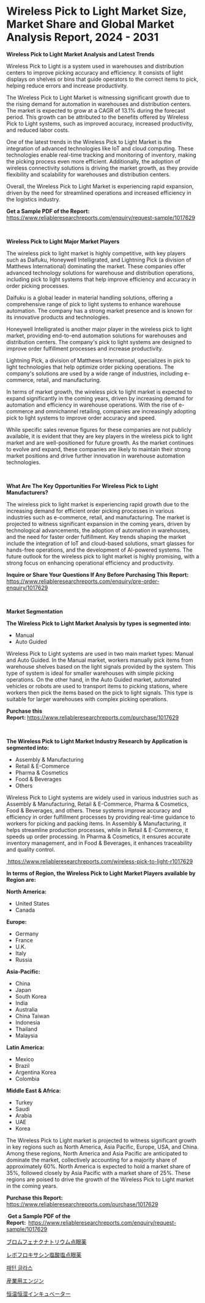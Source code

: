 <p><h1>Wireless Pick to Light Market Size, Market Share and Global Market Analysis Report, 2024 - 2031</h1></p><p><strong>Wireless Pick to Light Market Analysis and Latest Trends</strong></p>
<p><p>Wireless Pick to Light is a system used in warehouses and distribution centers to improve picking accuracy and efficiency. It consists of light displays on shelves or bins that guide operators to the correct items to pick, helping reduce errors and increase productivity.</p><p>The Wireless Pick to Light Market is witnessing significant growth due to the rising demand for automation in warehouses and distribution centers. The market is expected to grow at a CAGR of 13.1% during the forecast period. This growth can be attributed to the benefits offered by Wireless Pick to Light systems, such as improved accuracy, increased productivity, and reduced labor costs.</p><p>One of the latest trends in the Wireless Pick to Light Market is the integration of advanced technologies like IoT and cloud computing. These technologies enable real-time tracking and monitoring of inventory, making the picking process even more efficient. Additionally, the adoption of wireless connectivity solutions is driving the market growth, as they provide flexibility and scalability for warehouses and distribution centers.</p><p>Overall, the Wireless Pick to Light Market is experiencing rapid expansion, driven by the need for streamlined operations and increased efficiency in the logistics industry.</p></p>
<p><strong>Get a Sample PDF of the Report:&nbsp;</strong> <a href="https://www.reliableresearchreports.com/enquiry/request-sample/1017629">https://www.reliableresearchreports.com/enquiry/request-sample/1017629</a></p>
<p>&nbsp;</p>
<p><strong>Wireless Pick to Light Major Market Players</strong></p>
<p><p>The wireless pick to light market is highly competitive, with key players such as Daifuku, Honeywell Intelligrated, and Lightning Pick (a division of Matthews International) dominating the market. These companies offer advanced technology solutions for warehouse and distribution operations, including pick to light systems that help improve efficiency and accuracy in order picking processes.</p><p>Daifuku is a global leader in material handling solutions, offering a comprehensive range of pick to light systems to enhance warehouse automation. The company has a strong market presence and is known for its innovative products and technologies.</p><p>Honeywell Intelligrated is another major player in the wireless pick to light market, providing end-to-end automation solutions for warehouses and distribution centers. The company's pick to light systems are designed to improve order fulfillment processes and increase productivity.</p><p>Lightning Pick, a division of Matthews International, specializes in pick to light technologies that help optimize order picking operations. The company's solutions are used by a wide range of industries, including e-commerce, retail, and manufacturing.</p><p>In terms of market growth, the wireless pick to light market is expected to expand significantly in the coming years, driven by increasing demand for automation and efficiency in warehouse operations. With the rise of e-commerce and omnichannel retailing, companies are increasingly adopting pick to light systems to improve order accuracy and speed.</p><p>While specific sales revenue figures for these companies are not publicly available, it is evident that they are key players in the wireless pick to light market and are well-positioned for future growth. As the market continues to evolve and expand, these companies are likely to maintain their strong market positions and drive further innovation in warehouse automation technologies.</p></p>
<p>&nbsp;</p>
<p><strong>What Are The Key Opportunities For Wireless Pick to Light Manufacturers?</strong></p>
<p><p>The wireless pick to light market is experiencing rapid growth due to the increasing demand for efficient order picking processes in various industries such as e-commerce, retail, and manufacturing. The market is projected to witness significant expansion in the coming years, driven by technological advancements, the adoption of automation in warehouses, and the need for faster order fulfillment. Key trends shaping the market include the integration of IoT and cloud-based solutions, smart glasses for hands-free operations, and the development of AI-powered systems. The future outlook for the wireless pick to light market is highly promising, with a strong focus on enhancing operational efficiency and productivity.</p></p>
<p><strong>Inquire or Share Your Questions If Any Before Purchasing This Report:</strong> <a href="https://www.reliableresearchreports.com/enquiry/pre-order-enquiry/1017629">https://www.reliableresearchreports.com/enquiry/pre-order-enquiry/1017629</a></p>
<p>&nbsp;</p>
<p><strong>Market Segmentation</strong></p>
<p><strong>The Wireless Pick to Light Market Analysis by types is segmented into:</strong></p>
<p><ul><li>Manual</li><li>Auto Guided</li></ul></p>
<p><p>Wireless Pick to Light systems are used in two main market types: Manual and Auto Guided. In the Manual market, workers manually pick items from warehouse shelves based on the light signals provided by the system. This type of system is ideal for smaller warehouses with simple picking operations. On the other hand, in the Auto Guided market, automated vehicles or robots are used to transport items to picking stations, where workers then pick the items based on the pick to light signals. This type is suitable for larger warehouses with complex picking operations.</p></p>
<p><strong>Purchase this Report:&nbsp;</strong><a href="https://www.reliableresearchreports.com/purchase/1017629">https://www.reliableresearchreports.com/purchase/1017629</a></p>
<p>&nbsp;</p>
<p><strong>The Wireless Pick to Light Market Industry Research by Application is segmented into:</strong></p>
<p><ul><li>Assembly & Manufacturing</li><li>Retail & E-Commerce</li><li>Pharma & Cosmetics</li><li>Food & Beverages</li><li>Others</li></ul></p>
<p><p>Wireless Pick to Light systems are widely used in various industries such as Assembly & Manufacturing, Retail & E-Commerce, Pharma & Cosmetics, Food & Beverages, and others. These systems improve accuracy and efficiency in order fulfillment processes by providing real-time guidance to workers for picking and packing items. In Assembly & Manufacturing, it helps streamline production processes, while in Retail & E-Commerce, it speeds up order processing. In Pharma & Cosmetics, it ensures accurate inventory management, and in Food & Beverages, it enhances traceability and quality control.</p></p>
<p><a href="https://www.reliableresearchreports.com/wireless-pick-to-light-r1017629">&nbsp;https://www.reliableresearchreports.com/wireless-pick-to-light-r1017629</a></p>
<p><strong>In terms of Region, the Wireless Pick to Light Market Players available by Region are:</strong></p>
<p>
    <p> <strong> North America: </strong>
        <ul>
            <li>United States</li>
            <li>Canada</li>
        </ul>
        </p> 
    <p> <strong> Europe: </strong>
        <ul>
            <li>Germany</li>
            <li>France</li>
            <li>U.K.</li>
            <li>Italy</li>
            <li>Russia</li>
        </ul>
        </p> 
    <p> <strong> Asia-Pacific: </strong>
        <ul>
            <li>China</li>
            <li>Japan</li>
            <li>South Korea</li>
            <li>India</li>
            <li>Australia</li>
            <li>China Taiwan</li>
            <li>Indonesia</li>
            <li>Thailand</li>
            <li>Malaysia</li>
        </ul>
        </p> 
    <p> <strong> Latin America: </strong>
        <ul>
            <li>Mexico</li>
            <li>Brazil</li>
            <li>Argentina Korea</li>
            <li>Colombia</li>
        </ul>
        </p> 
    <p> <strong> Middle East & Africa: </strong>
        <ul>
            <li>Turkey</li>
            <li>Saudi</li>
            <li>Arabia</li>
            <li>UAE</li>
            <li>Korea</li>
        </ul>
    </p>
    </p>
<p><p>The Wireless Pick to Light market is projected to witness significant growth in key regions such as North America, Asia Pacific, Europe, USA, and China. Among these regions, North America and Asia Pacific are anticipated to dominate the market, collectively accounting for a majority share of approximately 60%. North America is expected to hold a market share of 35%, followed closely by Asia Pacific with a market share of 25%. These regions are poised to drive the growth of the Wireless Pick to Light market in the coming years.</p></p>
<p><strong>Purchase this Report: </strong><a href="https://www.reliableresearchreports.com/purchase/1017629">https://www.reliableresearchreports.com/purchase/1017629</a></p>
<p>&nbsp;<strong>Get a Sample PDF of the Report:&nbsp;&nbsp;</strong><a href="https://www.reliableresearchreports.com/enquiry/request-sample/1017629">https://www.reliableresearchreports.com/enquiry/request-sample/1017629</a></p>
<p><strong></strong></p>
<p><p><a href="https://github.com/AaronVargas43/Market-Research-Report-List-1/blob/main/154306434795.md">ブロムフェナクナトリウム点眼薬</a></p><p><a href="https://github.com/CloydAbbott2023/Market-Research-Report-List-1/blob/main/846706234794.md">レボフロキサシン塩酸塩点眼薬</a></p><p><a href="https://github.com/royErdmtyan906778/Market-Research-Report-List-1/blob/main/106883232051.md">패턴 글라스</a></p><p><a href="https://medium.com/@jasohung45456/%E7%94%A3%E6%A5%AD%E7%94%A8%E3%82%A8%E3%83%B3%E3%82%B8%E3%83%B3%E3%81%AE%E5%B8%82%E5%A0%B4%E5%8B%95%E5%90%91%E3%81%A8%E5%B8%82%E5%A0%B4%E5%88%86%E6%9E%90%E3%81%AF-2024%E5%B9%B4%E3%81%8B%E3%82%892031%E5%B9%B4%E3%81%BE%E3%81%A7%E3%81%AE%E4%BA%88%E6%B8%AC%E3%81%A7%E3%81%99-c3059293c399">産業用エンジン</a></p><p><a href="https://medium.com/@saigekulas/%E4%B8%80%E5%AE%9A%E6%B8%A9%E5%BA%A6%E3%81%A8%E6%B9%BF%E5%BA%A6%E3%81%AE%E3%82%A4%E3%83%B3%E3%82%AD%E3%83%A5%E3%83%99%E3%83%BC%E3%82%BF%E3%83%BC%E5%B8%82%E5%A0%B4-2031%E5%B9%B4%E3%81%BE%E3%81%A7%E3%81%AE%E3%83%88%E3%83%AC%E3%83%B3%E3%83%89-%E4%BA%88%E6%B8%AC-%E7%AB%B6%E4%BA%89%E5%88%86%E6%9E%90-aa0d2a12a26c">恒温恒湿インキュベーター</a></p></p>